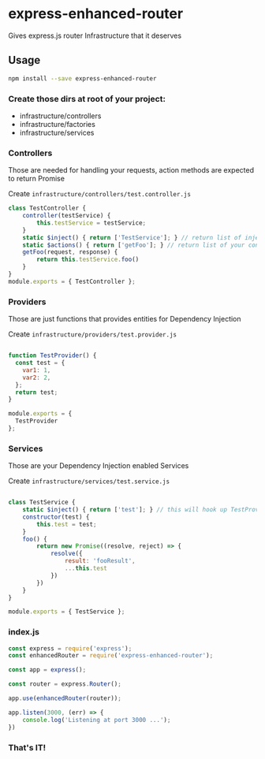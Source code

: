 # express-enhanced-router
Gives express.js router Infrastructure that it deserves

## Usage

```bash
npm install --save express-enhanced-router
```

### Create those dirs at root of your project:

- infrastructure/controllers
- infrastructure/factories
- infrastructure/services

### Controllers

Those are needed for handling your requests, action methods are expected to return Promise

Create `infrastructure/controllers/test.controller.js`

```javascript
class TestController {
    controller(testService) {
        this.testService = testService;
    }
    static $inject() { return ['TestService']; } // return list of injectables from your service folder
    static $actions() { return ['getFoo']; } // return list of your controller's actions
    getFoo(request, response) {
        return this.testService.foo()
    }
}
module.exports = { TestController };
```

### Providers

Those are just functions that provides entities for Dependency Injection

Create `infrastructure/providers/test.provider.js`

```javascript

function TestProvider() {
  const test = {
    var1: 1,
    var2: 2,
  };
  return test;
}

module.exports = {
  TestProvider
};

```

### Services

Those are your Dependency Injection enabled Services

Create `infrastructure/services/test.service.js`

```javascript

class TestService {
    static $inject() { return ['test']; } // this will hook up TestProvider
    constructor(test) {
        this.test = test;
    }
    foo() {
        return new Promise((resolve, reject) => {
            resolve({
                result: 'fooResult',
                ...this.test
            })
        })
    }
}

module.exports = { TestService };

```

### index.js

```javascript
const express = require('express');
const enhancedRouter = require('express-enhanced-router');

const app = express();

const router = express.Router();

app.use(enhancedRouter(router));

app.listen(3000, (err) => {
    console.log('Listening at port 3000 ...');
})
```

### That's IT!